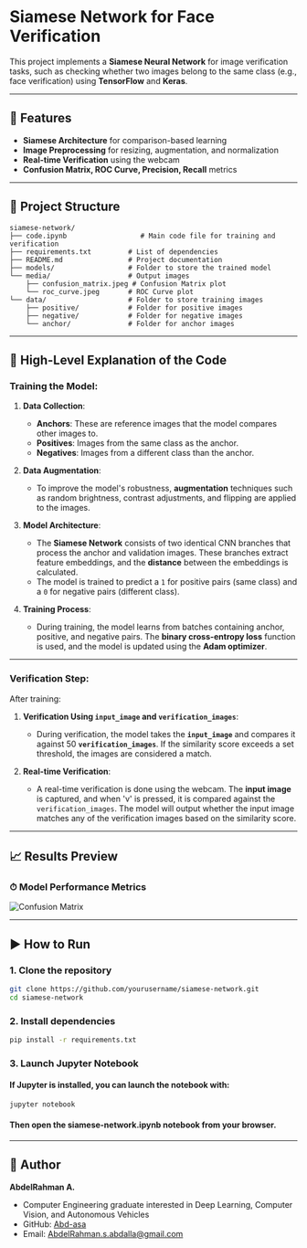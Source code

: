 # Siamese Network for Face Verification

This project implements a **Siamese Neural Network** for image verification tasks, such as checking whether two images belong to the same class (e.g., face verification) using **TensorFlow** and **Keras**.

---

## 🚀 Features

- **Siamese Architecture** for comparison-based learning
- **Image Preprocessing** for resizing, augmentation, and normalization
- **Real-time Verification** using the webcam
- **Confusion Matrix, ROC Curve, Precision, Recall** metrics

---

## 📁 Project Structure

```
siamese-network/
├── code.ipynb                  # Main code file for training and verification
├── requirements.txt         # List of dependencies
├── README.md                # Project documentation
├── models/                  # Folder to store the trained model
└── media/                   # Output images
    ├── confusion_matrix.jpeg # Confusion Matrix plot
    └── roc_curve.jpeg       # ROC Curve plot
└── data/                    # Folder to store training images
    ├── positive/            # Folder for positive images
    ├── negative/            # Folder for negative images
    └── anchor/              # Folder for anchor images
```

---

## 🧠 High-Level Explanation of the Code

### **Training the Model:**

1. **Data Collection**:
   - **Anchors**: These are reference images that the model compares other images to.
   - **Positives**: Images from the same class as the anchor.
   - **Negatives**: Images from a different class than the anchor.

2. **Data Augmentation**:
   - To improve the model's robustness, **augmentation** techniques such as random brightness, contrast adjustments, and flipping are applied to the images.

3. **Model Architecture**:
   - The **Siamese Network** consists of two identical CNN branches that process the anchor and validation images. These branches extract feature embeddings, and the **distance** between the embeddings is calculated.
   - The model is trained to predict a `1` for positive pairs (same class) and a `0` for negative pairs (different class).

4. **Training Process**:
   - During training, the model learns from batches containing anchor, positive, and negative pairs. The **binary cross-entropy loss** function is used, and the model is updated using the **Adam optimizer**.

---

### **Verification Step:**

After training:

1. **Verification Using `input_image` and `verification_images`**:
   - During verification, the model takes the **`input_image`** and compares it against 50 **`verification_images`**. If the similarity score exceeds a set threshold, the images are considered a match.

2. **Real-time Verification**:
   - A real-time verification is done using the webcam. The **input image** is captured, and when 'v' is pressed, it is compared against the `verification_images`. The model will output whether the input image matches any of the verification images based on the similarity score.

---

## 📈 Results Preview

### ⏱ Model Performance Metrics

![Confusion Matrix](media/res_1.jpeg)

---

## ▶️ How to Run

### 1. Clone the repository
```bash
git clone https://github.com/yourusername/siamese-network.git
cd siamese-network
```
### 2. Install dependencies
```bash
pip install -r requirements.txt
```
### 3. Launch Jupyter Notebook
#### If Jupyter is installed, you can launch the notebook with:

```bash
jupyter notebook
```

#### Then open the **siamese-network.ipynb** notebook from your browser.

---

## 👤 Author

**AbdelRahman A.**

- Computer Engineering graduate interested in Deep Learning, Computer Vision, and Autonomous Vehicles
- GitHub: [Abd-asa](https://github.com/Abd-asa)
- Email: [AbdelRahman.s.abdalla@gmail.com](mailto:AbdelRahman.s.abdalla@gmail.com)

